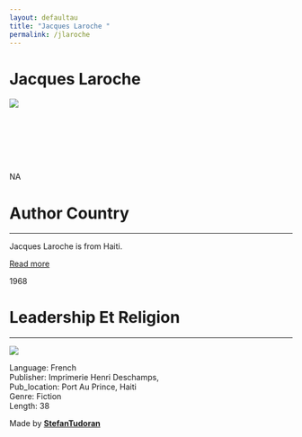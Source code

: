 ```yaml
---
layout: defaultau
title: "Jacques Laroche "
permalink: /jlaroche
---
```

<!-- partial:index.partial.html -->
<div class="content">
    <h1>Jacques Laroche </h1>
    <div class="quote">
        <div><img src="http://4.bp.blogspot.com/-PssCtR4JpN4/VWwKSAratSI/AAAAAAAAElc/bl20LKh1OlY/s1600/Crop.jpg" class="logo"></div>
    </div>
    <div class="timeline">
        <div style="padding-bottom:100px;"></div>
        <div class="block">
            <div class="date right"><p class="right">  NA </p></div>
            <div class="dot"></div>
            <div class="left first">
                <h1>Author Country</h1><hr>
            <p> Jacques Laroche  is from Haiti.</p>
                <a href="#" target="_blank">Read more</a>
            </div>
        </div>
        <div class="block">
            <div class="date left"><p class="left">1968</p></div>
            <div class="dot"></div>
            <div class="right">
                <h1>Leadership Et Religion</h1><hr>
                <p><img src="https://media.istockphoto.com/id/599887350/vector/blank-book-cover-template-on-white-background.jpg?s=170667a&w=0&k=20&c=48oa6vH7SO4bGoD1yhHunzIzd3tfNZUWmGY2Y9sUMwA="></p>
                <p>
                Language: French<br/>
                Publisher: Imprimerie Henri Deschamps,<br/>
                Pub_location: Port Au Prince, Haiti<br/>
                Genre: Fiction<br/>
                Length: 38</p>
            </div>
        </div>
        <div id="footer">
        <p id="copyright">Made by&nbsp;<strong><a href="https://www.linkedin.com/in/nicolae-stefan-tudoran-b02291127/" target="_blank">StefanTudoran</a></strong></p>
    </div>
</div>
<!-- partial -->
  <script src='https://cdnjs.cloudflare.com/ajax/libs/jquery/3.1.1/jquery.min.js'></script><script  src="assets/js/authorscript.js"></script>
